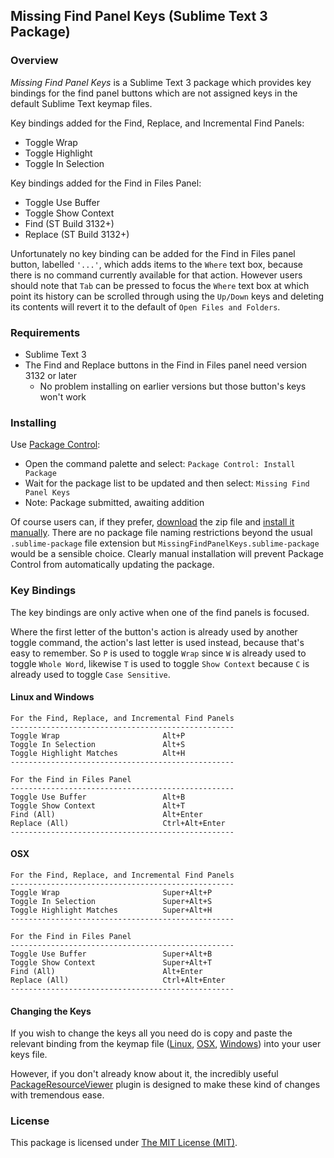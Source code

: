 
## Missing Find Panel Keys (Sublime Text 3 Package)

### Overview

*Missing Find Panel Keys* is a Sublime Text 3 package which provides key bindings for the find panel buttons which are not assigned keys in the default Sublime Text keymap files.

Key bindings added for the Find, Replace, and Incremental Find Panels:

- Toggle Wrap
- Toggle Highlight
- Toggle In Selection

Key bindings added for the Find in Files Panel:

- Toggle Use Buffer
- Toggle Show Context
- Find (ST Build 3132+)
- Replace (ST Build 3132+)

Unfortunately no key binding can be added for the Find in Files panel button, labelled `'...'`, which adds items to the `Where` text box, because there is no command currently available for that action. However users should note that `Tab` can be pressed to focus the `Where` text box at which point its history can be scrolled through using the `Up/Down` keys and deleting its contents will revert it to the default of `Open Files and Folders`.

### Requirements

- Sublime Text 3
- The Find and Replace buttons in the Find in Files panel need version 3132 or later
    - No problem installing on earlier versions but those button's keys won't work

### Installing

Use [Package Control](https://packagecontrol.io/):

- Open the command palette and select: `Package Control: Install Package`
- Wait for the package list to be updated and then select: `Missing Find Panel Keys`
- Note: Package submitted, awaiting addition

Of course users can, if they prefer, [download](https://github.com) the zip file and [install it manually](http://docs.sublimetext.info/en/latest/extensibility/packages.html). There are no package file naming restrictions beyond the usual `.sublime-package` file extension but `MissingFindPanelKeys.sublime-package` would be a sensible choice. Clearly manual installation will prevent Package Control from automatically updating the package.

### Key Bindings

The key bindings are only active when one of the find panels is focused.

Where the first letter of the button's action is already used by another toggle command, the action's last letter is used instead, because that's easy to remember. So `P` is used to toggle `Wrap` since `W` is already used to toggle `Whole Word`, likewise `T` is used to toggle `Show Context` because `C` is already used to toggle `Case Sensitive`.

#### Linux and Windows

    For the Find, Replace, and Incremental Find Panels
    --------------------------------------------------
    Toggle Wrap                       Alt+P
    Toggle In Selection               Alt+S
    Toggle Highlight Matches          Alt+H
    --------------------------------------------------

    For the Find in Files Panel
    --------------------------------------------------
    Toggle Use Buffer                 Alt+B
    Toggle Show Context               Alt+T
    Find (All)                        Alt+Enter
    Replace (All)                     Ctrl+Alt+Enter
    --------------------------------------------------

#### OSX

    For the Find, Replace, and Incremental Find Panels
    --------------------------------------------------
    Toggle Wrap                       Super+Alt+P
    Toggle In Selection               Super+Alt+S
    Toggle Highlight Matches          Super+Alt+H
    --------------------------------------------------

    For the Find in Files Panel
    --------------------------------------------------
    Toggle Use Buffer                 Super+Alt+B
    Toggle Show Context               Super+Alt+T
    Find (All)                        Alt+Enter
    Replace (All)                     Ctrl+Alt+Enter
    --------------------------------------------------

#### Changing the Keys

If you wish to change the keys all you need do is copy and paste the relevant binding from the keymap file ([Linux](http://github.com), [OSX](http://github.com), [Windows](http://github.com)) into your user keys file.

However, if you don't already know about it, the incredibly useful [PackageResourceViewer](https://packagecontrol.io/packages/PackageResourceViewer) plugin is designed to make these kind of changes with tremendous ease.

### License

This package is licensed under [The MIT License (MIT)](http://github.com).
